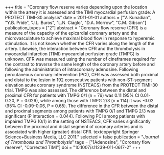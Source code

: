 +++
title = "Coronary flow reserve varies depending upon the location within the artery it is assessed and the TIMI myocardial perfusion grade: A PROTECT TIMI-30 analysis"
date = 2011-01-01
authors = ["V. Kunadian", "Y.B. Pride", "J.L. Buros", "L.N. Ciaglo", "D.A. Morrow", "C.M. Gibson"]
publication_types = ["2"]
abstract = "Coronary flow reserve (CFR) is a measure of the capacity of the epicardial coronary artery and the microvasculature to achieve maximal blood flow in response to hyperemic stimulation. It is not known whether the CFR varies along the length of the artery. Likewise, the interaction between CFR and the thrombolysis in myocardial infarction (TIMI) myocardial perfusion grade (TMPG) is unknown. CFR was measured using the number of cineframes required for the contrast to traverse the same length of the coronary artery before and following the administration of intracoronary adenosine. Following percutaneous coronary intervention (PCI), CFR was assessed both proximal and distal to the lesion in 192 consecutive patients with non-ST-segment elevation acute coronary syndrome (NSTEACS) from the PROTECT TIMI-30 trial. TMPG was also assessed. The difference between the distal and proximal CFR for patients with TMPG 0/1 (n = 76) was 0.11 (95% CI 0.01-0.20, P = 0.026), while among those with TMPG 2/3 (n = 114) it was -0.02 (95% CI -0.09-0.06, P = 0.65). The difference in the CFR between the distal and proximal segments among patients with TMPG 0/1 and TMPG 2/3 was significant (P interaction = 0.044). Following PCI among patients with impaired TMPG (0/1) in the setting of NSTEACS, CFR varies significantly between the proximal and distal segment of coronary arteries and is associated with higher (greater) distal CFR. textcopyright Springer Science+Business Media, LLC 2011."
selected = false
publication = "*Journal of Thrombosis and Thrombolysis*"
tags = ["[Adenosine", "Coronary flow reserve", "Corrected TIMI"]
doi = "10.1007/s11239-011-0617-2"
+++

